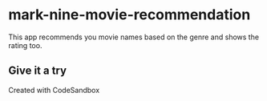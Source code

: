 # mark-nine-movie-recommendation
This app recommends you movie names based on the genre and shows the rating too.
## Give it a try
Created with CodeSandbox
